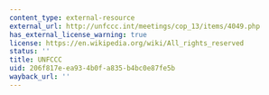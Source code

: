 ```yaml
---
content_type: external-resource
external_url: http://unfccc.int/meetings/cop_13/items/4049.php
has_external_license_warning: true
license: https://en.wikipedia.org/wiki/All_rights_reserved
status: ''
title: UNFCCC
uid: 206f817e-ea93-4b0f-a835-b4bc0e87fe5b
wayback_url: ''
---
```

